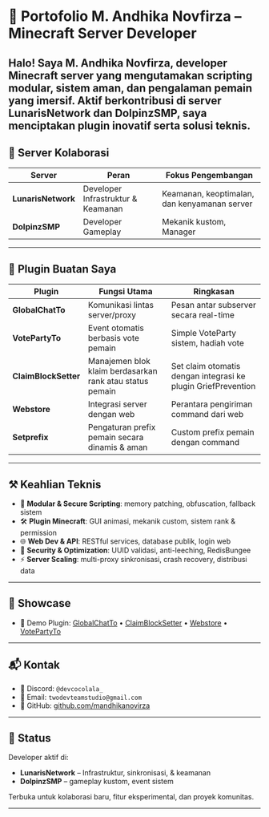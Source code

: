 # 🧠 Portofolio M. Andhika Novfirza – Minecraft Server Developer

Halo! Saya **M. Andhika Novfirza**, developer Minecraft server yang mengutamakan scripting modular, sistem aman, dan pengalaman pemain yang imersif. Aktif berkontribusi di server **LunarisNetwork** dan **DolpinzSMP**, saya menciptakan plugin inovatif serta solusi teknis.
---

## 🏢 Server Kolaborasi

| Server           | Peran                              | Fokus Pengembangan                                        |
|------------------|-------------------------------------|-----------------------------------------------------------|
| **LunarisNetwork** | Developer Infrastruktur & Keamanan   | Keamanan, keoptimalan, dan kenyamanan server      |
| **DolpinzSMP**     | Developer Gameplay | Mekanik kustom, Manager |

---

## 🚀 Plugin Buatan Saya

| Plugin             | Fungsi Utama                                              | Ringkasan                                                 |
|--------------------|-----------------------------------------------------------|------------------------------------------------------------|
| **GlobalChatTo**    | Komunikasi lintas server/proxy                            | Pesan antar subserver secara real-time       |
| **VotePartyTo**     | Event otomatis berbasis vote pemain                       | Simple VoteParty sistem, hadiah vote              |
| **ClaimBlockSetter**| Manajemen blok klaim berdasarkan rank atau status pemain  | Set claim otomatis dengan integrasi ke plugin GriefPrevention       |
| **Webstore**        | Integrasi server dengan web                               | Perantara pengiriman command dari web   |
| **Setprefix**       | Pengaturan prefix pemain secara dinamis & aman            | Custom prefix pemain dengan command    |

---

## ⚒️ Keahlian Teknis

- 🔁 **Modular & Secure Scripting**: memory patching, obfuscation, fallback sistem
- 🛠️ **Plugin Minecraft**: GUI animasi, mekanik custom, sistem rank & permission
- 🌐 **Web Dev & API**: RESTful services, database publik, login web
- 🔐 **Security & Optimization**: UUID validasi, anti-leeching, RedisBungee
- ⚡ **Server Scaling**: multi-proxy sinkronisasi, crash recovery, distribusi data
---

## 📸 Showcase

- 🎥 Demo Plugin: [GlobalChatTo](https://modrinth.com/plugin/globalchatto) • [ClaimBlockSetter](https://www.spigotmc.org/resources/claimblocksetter.127173/) • [Webstore](https://www.spigotmc.org/resources/webstore-by-twodev.125926/) • [VotePartyTo](https://www.spigotmc.org/resources/votepartyto.127350/)

---

## 📬 Kontak

- 💬 Discord: `@devcocolala_`
- 📧 Email: `twodevteamstudio@gmail.com`
- 🐙 GitHub: [github.com/mandhikanovirza](https://github.com/mandhikanovirza)

---

## 🌟 Status

Developer aktif di:
- **LunarisNetwork** – Infrastruktur, sinkronisasi, & keamanan
- **DolpinzSMP** – gameplay kustom, event sistem

Terbuka untuk kolaborasi baru, fitur eksperimental, dan proyek komunitas.

---
